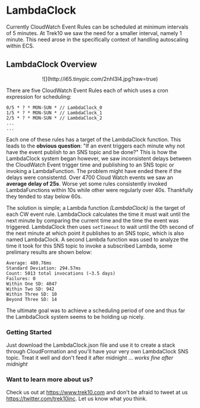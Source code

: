 # LambdaClock

Currently CloudWatch Event Rules can be scheduled at minimum intervals of 5 minutes. At Trek10 we saw the need for a smaller interval, namely 1 minute. This need arose in the specifically context of handling autoscaling within ECS.

## LambdaClock Overview

<center>
![](http://i65.tinypic.com/2nhl3l4.jpg?raw=true)
</center>

There are five CloudWatch Event Rules each of which uses a cron expression for scheduling:

```
0/5 * ? * MON-SUN * // LambdaClock_0
1/5 * ? * MON-SUN * // LambdaClock_1
2/5 * ? * MON-SUN * // LambdaClock_2
...
...
```

Each one of these rules has a target of the LambdaClock function. This leads to the **obvious question**: "If an event triggers each minute why not have the event publish to an SNS topic and be done?" This is how the LambdaClock system began however, we saw inconsistent delays between the CloudWatch Event trigger time and publishing to an SNS topic or invoking a LambdaFunction. The problem might have ended there if the delays were consistentd. Over 4700 Cloud Watch events we saw an **average delay of 25s**. Worse yet some rules consistently invoked LambdaFunctions within 10s while other were regularly over 40s. Thankfully they tended to stay below 60s. 

The solution is simple; a Lambda function *(LambdaClock)* is the target of each CW event rule. LambdaClock calculates the time it must wait until the next minute by comparing the current time and the time the event was triggered. LambdaClock then uses ```setTimeout``` to wait until the 0th second of the next minute at which point it publishes to an SNS topic, which is also named LambdaClock. A second Lambda function was used to analyze the time it took for this SNS topic to invoke a subscribed Lambda, some prelimary results are shown below:

```
Average: 480.76ms
Standard Deviation: 294.57ms
Count: 5013 total invocations (~3.5 days)
Failures: 0 
Within One SD: 4047 
Within Two SD: 942 
Within Three SD: 10 
Beyond Three SD: 14
```

The ultimate goal was to achieve a scheduling period of one and thus far the LambdaClock system seems to be holding up nicely. 

### Getting Started 

Just download the LambdaClock.json file and use it to create a stack through CloudFormation and you'll have your very own LambdaClock SNS topic. Treat it well and don't feed it after midnight ... *works fine after midnight*

### Want to learn more about us? 

Check us out at https://www.trek10.com and don't be afraid to tweet at us https://twitter.com/trek10inc. Let us know what you think.




